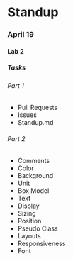 # Standup

### April 19
#### Lab 2
##### Tasks 
###### Part 1
* Pull Requests
* Issues
*  Standup.md
  
###### Part 2
* Comments
* Color
* Background 
* Unit
* Box Model
* Text
* Display
* Sizing 
* Position
* Pseudo Class
* Layouts
* Responsiveness
* Font
  